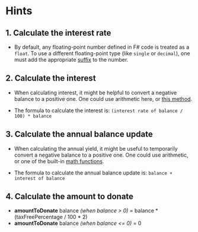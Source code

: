 # Hints

## 1. Calculate the interest rate

- By default, any floating-point number defined in F# code is treated as a `float`. To use a different floating-point type (like `single` or `decimal`), one must add the appropriate [suffix][literals] to the number.

## 2. Calculate the interest

- When calculating interest, it might be helpful to convert a negative balance to a positive one. One could use arithmetic here, or [this method](https://fsharp.github.io/fsharp-core-docs/reference/fsharp-core-operators.html#abs).

- The formula to calculate the interest is: `(interest rate of balance / 100) * balance`

## 3. Calculate the annual balance update

- When calculating the annual yield, it might be useful to temporarily convert a negative balance to a positive one. One could use arithmetic, or one of the built-in [math functions][math-functions].

- The formula to calculate the annual balance update is: `balance + interest of balance`

[literals]: https://docs.microsoft.com/en-us/dotnet/fsharp/language-reference/literals
[math-functions]: https://www.dotnetperls.com/math-fs

## 4. Calculate the amount to donate

- **amountToDonate** balance _(when balance > 0)_ = balance * (taxFreePercentage / 100 * 2)
- **amountToDonate** balance _(when balance <= 0)_ = 0
